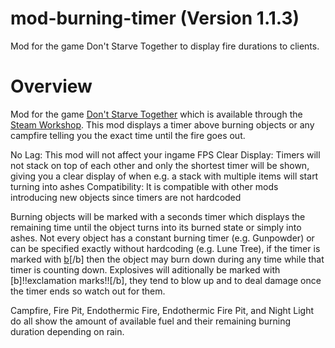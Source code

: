 # mod-burning-timer (Version 1.1.3)
Mod for the game Don't Starve Together to display fire durations to clients. 

# Overview
Mod for the game [Don't Starve Together][] which is available through the
[Steam Workshop][]. This mod displays a timer above burning objects or any campfire telling you the exact time until the fire goes out.

No Lag: This mod will not affect your ingame FPS
Clear Display: Timers will not stack on top of each other and only the shortest timer will be shown, giving you a clear display of when e.g. a stack with multiple items will start turning into ashes
Compatibility: It is compatible with other mods introducing new objects since timers are not hardcoded

Burning objects will be marked with a seconds timer which displays the remaining time until the object turns into its burned state or simply into ashes. Not every object has a constant burning timer (e.g. Gunpowder) or can be specified exactly without hardcoding (e.g. Lune Tree), if the timer is marked with [b](brackets)[/b] then the object may burn down during any time while that timer is counting down. Explosives will aditionally be marked with [b]!!exclamation marks!![/b], they tend to blow up and to deal damage once the timer ends so watch out for them.

Campfire, Fire Pit, Endothermic Fire, Endothermic Fire Pit, and Night Light do all show the amount of available fuel and their remaining burning duration depending on rain. 

[don't starve together]: https://www.klei.com/games/dont-starve-together
[steam workshop]: https://steamcommunity.com/sharedfiles/filedetails/?id=2525856394
